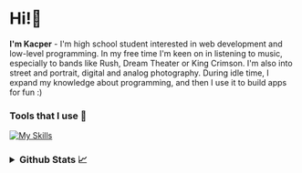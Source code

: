 # Hi!👋
**I'm Kacper** - I'm high school student interested in web development and low-level programming. In my free time I'm keen on in listening to music, especially to bands like Rush, Dream Theater or King Crimson. I'm also into street and portrait, digital and analog photography. During idle time, I expand my knowledge about programming, and then I use it to build apps for fun :)

### Tools that I use 🔧
[![My Skills](https://skillicons.dev/icons?i=js,php,html,css,py,tailwind,mysql,neovim,linux)](https://skillicons.dev)

<h3>
  <details>
    <summary>Github Stats 📈</summary>
    <br>
    <a href="#"><img src="https://github-readme-stats.vercel.app/api?username=kmtrebacz&theme=dark&count_private=true&hide_border=true&line_height=20"></a>
    <a href="#"><img src="https://github-readme-stats.vercel.app/api/top-langs/?username=kmtrebacz&layout=compact&theme=dark&count_private=true&hide_border=true"></a>
  </details>
</h3>
